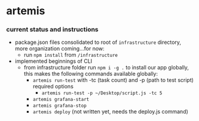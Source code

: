 # artemis

### current status and instructions

- package.json files consolidated to root of `infrastructure` directory, more organization coming...for now:
  - run `npm install` from `/infrastructure`
- implemented beginnings of CLI
  - from infrastructure folder run `npm i -g .` to install our app globally, this makes the following commands available globally:
    - `artemis run-test` with -tc (task count) and -p (path to test script) required options
      - `artemis run-test -p ~/Desktop/script.js -tc 5`
    - `artemis grafana-start`
    - `artemis grafana-stop`
    - `artemis deploy` (not written yet, needs the deploy.js command)
